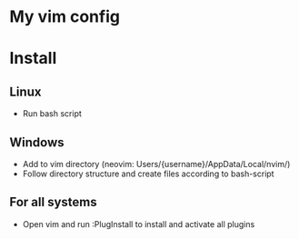 # My vim config

# Install
## Linux
- Run bash script

## Windows
- Add to vim directory (neovim: Users/{username}/AppData/Local/nvim/) 
- Follow directory structure and create files according to bash-script

## For all systems
- Open vim and run :PlugInstall to install and activate all plugins
